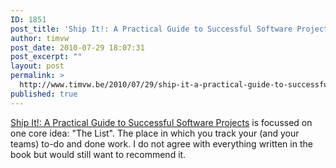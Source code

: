 ```yaml
---
ID: 1851
post_title: 'Ship It!: A Practical Guide to Successful Software Projects'
author: timvw
post_date: 2010-07-29 18:07:31
post_excerpt: ""
layout: post
permalink: >
  http://www.timvw.be/2010/07/29/ship-it-a-practical-guide-to-successful-software-projects/
published: true
---
```

<p><a href="http://www.pragprog.com/titles/prj/ship-it">Ship It!: A Practical Guide to Successful Software Projects</a> is focussed on one core idea: "The List". The place in which you track your (and your teams) to-do and done work. I do not agree with everything written in the book but would still want to recommend it.</p>